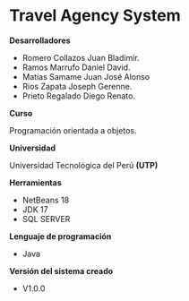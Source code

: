# Travel Agency System

**Desarrolladores**

* Romero Collazos Juan Bladimir.
* Ramos Marrufo Daniel David.
* Matias Samame Juan José Alonso
* Rios Zapata Joseph Gerenne.
* Prieto Regalado Diego Renato.

**Curso**

Programación orientada a objetos.

**Universidad**

Universidad Tecnológica del Perú **(UTP)**

**Herramientas**

* NetBeans 18
* JDK 17
* SQL SERVER

**Lenguaje de programación**

* Java

**Versión del sistema creado**

* V1.0.0